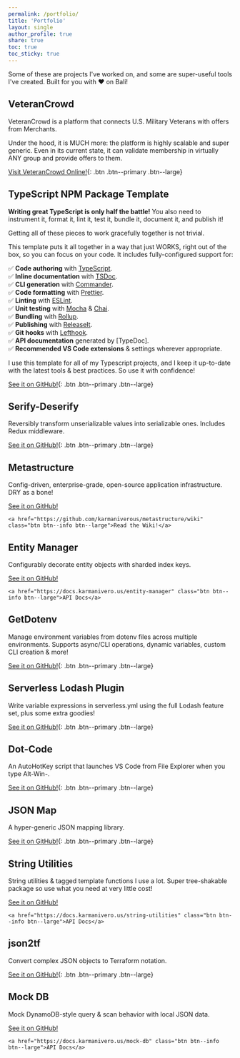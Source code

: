 ```yaml
---
permalink: /portfolio/
title: 'Portfolio'
layout: single
author_profile: true
share: true
toc: true
toc_sticky: true
---
```


Some of these are projects I've worked on, and some are super-useful tools I've created. Built for you with ❤️ on Bali!

## VeteranCrowd

VeteranCrowd is a platform that connects U.S. Military Veterans with offers from Merchants.

Under the hood, it is MUCH more: the platform is highly scalable and super generic. Even in its current state, it can validate membership in virtually ANY group and provide offers to them.

[Visit VeteranCrowd Online!](https://veterancrowd.com){:
.btn .btn--primary
.btn--large}

## TypeScript NPM Package Template

**Writing great TypeScript is only half the battle!** You also need to instrument it, format it, lint it, test it, bundle it, document it, and publish it!

Getting all of these pieces to work gracefully together is not trivial.

This template puts it all together in a way that just WORKS, right out of the box, so you can focus on your code. It includes fully-configured support for:

✅ **Code authoring** with [TypeScript](https://www.typescriptlang.org/).<br>
✅ **Inline documentation** with [TSDoc](https://tsdoc.org/).<br>
✅ **CLI generation** with [Commander](https://www.npmjs.com/package/commander).<br>
✅ **Code formatting** with [Prettier](https://prettier.io/).<br>
✅ **Linting** with [ESLint](https://eslint.org/).<br>
✅ **Unit testing** with [Mocha](https://mochajs.org/) & [Chai](https://www.chaijs.com/).<br>
✅ **Bundling** with [Rollup](https://rollupjs.org/).<br>
✅ **Publishing** with [ReleaseIt](https://github.com/release-it/release-it).<br>
✅ **Git hooks** with [Lefthook](https://github.com/evilmartians/lefthook).<br>
✅ **API documentation** generated by [TypeDoc].<br>
✅ **Recommended VS Code extensions** & settings wherever appropriate.<br>

I use this template for all of my Typescript projects, and I keep it up-to-date with the latest tools & best practices. So use it with confidence!

[See it on GitHub!](https://github.com/karmaniverous/npm-package-template-ts){:
.btn .btn--primary
.btn--large}

## Serify-Deserify

Reversibly transform unserializable values into serializable ones. Includes Redux middleware.

[See it on GitHub!](https://github.com/karmaniverous/serify-deserify){:
.btn .btn--primary
.btn--large}

## Metastructure

Config-driven, enterprise-grade, open-source application infrastructure. DRY as a bone!

<div class="button-row--left">
    <a href="https://github.com/karmaniverous/metastructure" class="btn btn--primary btn--large">See it on GitHub!</a>

    <a href="https://github.com/karmaniverous/metastructure/wiki" class="btn btn--info btn--large">Read the Wiki!</a>

</div>

## Entity Manager

Configurably decorate entity objects with sharded index keys.

<div class="button-row--left">
    <a href="https://github.com/karmaniverous/entity-manager" class="btn btn--primary btn--large">See it on GitHub!</a>

    <a href="https://docs.karmanivero.us/entity-manager" class="btn btn--info btn--large">API Docs</a>

</div>

## GetDotenv

Manage environment variables from dotenv files across multiple environments. Supports async/CLI operations, dynamic variables, custom CLI creation & more!

[See it on GitHub!](https://github.com/karmaniverous/get-dotenv){:
.btn .btn--primary
.btn--large}

## Serverless Lodash Plugin

Write variable expressions in serverless.yml using the full Lodash feature set, plus some extra goodies!

[See it on GitHub!](https://github.com/karmaniverous/serverless-lodash-plugin){:
.btn .btn--primary
.btn--large}

## Dot-Code

An AutoHotKey script that launches VS Code from File Explorer when you type Alt-Win-.

[See it on GitHub!](https://github.com/karmaniverous/dot-code){:
.btn .btn--primary
.btn--large}

## JSON Map

A hyper-generic JSON mapping library.

[See it on GitHub!](https://github.com/karmaniverous/jsonmap){:
.btn .btn--primary
.btn--large}

## String Utilities

String utilities & tagged template functions I use a lot. Super tree-shakable package so use what you need at very little cost!

<div class="button-row--left">
    <a href="https://github.com/karmaniverous/string-utilities" class="btn btn--primary btn--large">See it on GitHub!</a>

    <a href="https://docs.karmanivero.us/string-utilities" class="btn btn--info btn--large">API Docs</a>

</div>

## json2tf

Convert complex JSON objects to Terraform notation.

[See it on GitHub!](https://github.com/karmaniverous/json2tf){:
.btn .btn--primary
.btn--large}

## Mock DB

Mock DynamoDB-style query & scan behavior with local JSON data.

<div class="button-row--left">
    <a href="https://github.com/karmaniverous/mock-db" class="btn btn--primary btn--large">See it on GitHub!</a>

    <a href="https://docs.karmanivero.us/mock-db" class="btn btn--info btn--large">API Docs</a>

</div>
